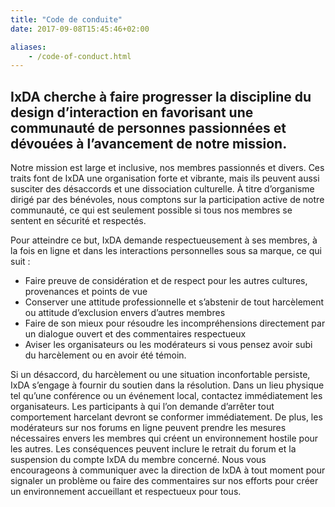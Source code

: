 ```yaml
---
title: "Code de conduite"
date: 2017-09-08T15:45:46+02:00

aliases:
    - /code-of-conduct.html
---
```

## IxDA cherche &#224; faire progresser la discipline du design d&rsquo;interaction en favorisant une communaut&#233; de personnes passionn&#233;es et d&#233;vou&#233;es &#224; l&rsquo;avancement de notre mission.

Notre mission est large et inclusive, nos membres passionn&#233;s et divers. Ces traits font de IxDA une organisation forte et vibrante, mais ils peuvent aussi susciter des d&#233;saccords et une dissociation culturelle. &#192; titre d&rsquo;organisme dirig&#233; par des b&#233;n&#233;voles, nous comptons sur la participation active de notre communaut&#233;, ce qui est seulement possible si tous nos membres se sentent en s&#233;curit&#233; et respect&#233;s.

Pour atteindre ce but, IxDA demande respectueusement &#224; ses membres, &#224; la fois en ligne et dans les interactions personnelles sous sa marque, ce qui suit :    

* Faire preuve de consid&#233;ration et de respect pour les autres cultures, provenances et points de vue
* Conserver une attitude professionnelle et s&rsquo;abstenir de tout harc&#232;lement ou attitude d&rsquo;exclusion envers d&rsquo;autres membres
* Faire de son mieux pour r&#233;soudre les incompr&#233;hensions directement par un dialogue ouvert et des commentaires respectueux
* Aviser les organisateurs ou les mod&#233;rateurs si vous pensez avoir subi du harc&#232;lement ou en avoir &#233;t&#233; t&#233;moin.

Si un d&#233;saccord, du harc&#232;lement ou une situation inconfortable persiste, IxDA s&rsquo;engage &#224; fournir du soutien dans la r&#233;solution. Dans un lieu physique tel qu&rsquo;une conf&#233;rence ou un &#233;v&#233;nement local, contactez imm&#233;diatement les organisateurs. Les participants &#224; qui l&rsquo;on demande d&rsquo;arr&#234;ter tout comportement harcelant devront se conformer imm&#233;diatement. De plus, les mod&#233;rateurs sur nos forums en ligne peuvent prendre les mesures n&#233;cessaires envers les membres qui cr&#233;ent un environnement hostile pour les autres. Les cons&#233;quences peuvent inclure le retrait du forum et la suspension du compte IxDA du membre concern&#233;. Nous vous encourageons à communiquer avec la direction de IxDA &#224; tout moment pour signaler un probl&#232;me ou faire des commentaires sur nos efforts pour cr&#233;er un environnement accueillant et respectueux pour tous.
